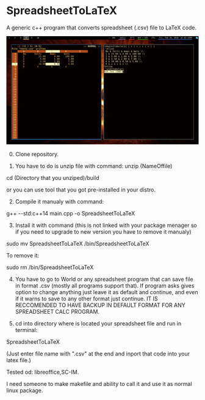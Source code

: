 # SpreadsheetToLaTeX
A generic c++ program that converts spreadsheet (.csv) file to LaTeX code.

![alt text](https://raw.githubusercontent.com/AndySrb/SpreadsheetToLaTeX/master/pictures/example.png)

0. Clone repository.

1. You have to do is unzip file with command:
unzip (NameOffile)

cd (Directory that you unziped)/build

or you can use tool that you got pre-installed in your distro.


2. Compile it manualy with command:

g++ --std:c++14 main.cpp -o SpreadsheetToLaTeX


3. Install it with command (this is not linked with your package menager so if you need to upgrade to new version you have to remove it manualy)

sudo mv SpreadsheetToLaTeX /bin/SpreadsheetToLaTeX

To remove it:

sudo rm /bin/SpreadsheetToLaTeX

4. You have to go to World or any spreadsheet program that can save file in format .csv (mostly all programs support that).
If program asks gives option to change anything just leave it as default and continue, and even if it warns to save to any other format just continue. IT IS RECCOMENDED TO HAVE BACKUP IN DEFAULT FORMAT FOR ANY SPREADSHEET CALC PROGRAM.

5. cd into directory where is located your spreadsheet file and run in terminal:

SpreadsheetToLaTeX

(Just enter file name with ".csv" at the end and inport that code into your latex file.)

Tested od: libreoffice,SC-IM.

I need someone to make makefile and ability to call it and use it as normal linux package.
